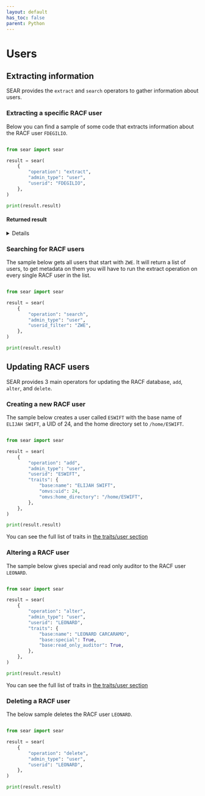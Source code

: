 ```yaml
---
layout: default
has_toc: false
parent: Python
---
```



# Users

## Extracting information

SEAR provides the `extract` and `search` operators to gather information about users.

### Extracting a specific RACF user

Below you can find a sample of some code that extracts information about the RACF user `FDEGILIO`.

```python

from sear import sear

result = sear(
    {
        "operation": "extract",
        "admin_type": "user",
        "userid": "FDEGILIO",
    },
)

print(result.result)
```

#### Returned result

<details>

```python
{
  "profile": {
    "base": {
      "base:audit_logging": false,
      "base:read_only_auditor": false,
      "base:auditor": false,
      "base:automatic_dataset_protection": false,
      "base:create_date": "09/13/24",
      "base:default_group": "SYS1",
      "base:group_connections": [
        {
          "base:group_connection_auditor": false,
          "base:group_connection_automatic_dataset_protection": false,
          "base:group_connection_create_date": "09/13/24",
          "base:group_connection_dataset_access": false,
          "base:group_connection_group": "SYS1",
          "base:group_connection_last_connect_date": null,
          "base:group_connection_last_connect_time": null,
          "base:group_connection_operations": false,
          "base:group_connection_owner": "LEONARD",
          "base:group_connection_resume_date": null,
          "base:group_connection_revoke_date": null,
          "base:group_connection_revoked": false,
          "base:group_connection_special": false,
          "base:group_connection_universal_access": "NONE",
          "base:group_connection_used_count": 0
        }
      ],
      "base:group_dataset_access": false,
      "base:has_passphrase": false,
      "base:has_password": false,
      "base:logon_allowed_days": [
        {
          "base:logon_allowed_day": "SUNDAY"
        },
        {
          "base:logon_allowed_day": "MONDAY"
        },
        {
          "base:logon_allowed_day": "TUESDAY"
        },
        {
          "base:logon_allowed_day": "WEDNESDAY"
        },
        {
          "base:logon_allowed_day": "THURSDAY"
        },
        {
          "base:logon_allowed_day": "FRIDAY"
        },
        {
          "base:logon_allowed_day": "SATURDAY"
        }
      ],
      "base:logon_allowed_time": "ANYTIME",
      "base:mfa_password_fallback": false,
      "base:name": "Frank DeGilio",
      "base:operations": false,
      "base:owner": "FDEGILIO",
      "base:passphrase_change_interval": 0,
      "base:passphrase_enveloped": false,
      "base:password_change_interval": 186,
      "base:password_enveloped": false,
      "base:protected": true,
      "base:restrict_global_access_checking": false,
      "base:revoked": false,
      "base:special": false
    },
    "omvs": {
      "omvs:home_directory": "/u/fdegilio",
      "omvs:uid": 24
    }
  },
  "return_codes": {
    "racf_reason_code": 0,
    "racf_return_code": 0,
    "saf_return_code": 0,
    "sear_return_code": 0
  }
}
```

</details>

### Searching for RACF users

The sample below gets all users that start with `ZWE`. It will return a list of users, to get metadata on them you will have to run the extract operation on every single RACF user in the list.

```python

from sear import sear

result = sear(
    {
        "operation": "search",
        "admin_type": "user",
        "userid_filter": "ZWE",
    },
)

print(result.result)
```

## Updating RACF users

SEAR provides 3 main operators for updating the RACF database, `add`, `alter`, and `delete`.

### Creating a new RACF user

The sample below creates a user called `ESWIFT` with the base name of `ELIJAH SWIFT`, a UID of 24, and the home directory set to `/home/ESWIFT`.

```python

from sear import sear

result = sear(
    {
        "operation": "add",
        "admin_type": "user",
        "userid": "ESWIFT",
        "traits": {
            "base:name": "ELIJAH SWIFT",
            "omvs:uid": 24,
            "omvs:home_directory": "/home/ESWIFT",
        },
    },
)

print(result.result)
```

You can see the full list of traits in [the traits/user section](https://mainframe-renewal-project.github.io/sear-docs/traits/user/)

### Altering a RACF user

The sample below gives special and read only auditor to the RACF user `LEONARD`.

```python

from sear import sear

result = sear(
    {
        "operation": "alter",
        "admin_type": "user",
        "userid": "LEONARD",
        "traits": {
            "base:name": "LEONARD CARCARAMO",
            "base:special": True,
            "base:read_only_auditor": True,
        },
    },
)

print(result.result)
```

You can see the full list of traits in [the traits/user section](https://mainframe-renewal-project.github.io/sear-docs/traits/user/)

### Deleting a RACF user

The below sample deletes the RACF user `LEONARD`.

```python

from sear import sear

result = sear(
    {
        "operation": "delete",
        "admin_type": "user",
        "userid": "LEONARD",
    },
)

print(result.result)
```
